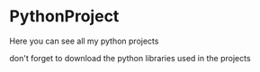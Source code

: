 # PythonProject
Here you can see all my python projects

don't forget to download the python libraries used in the projects
